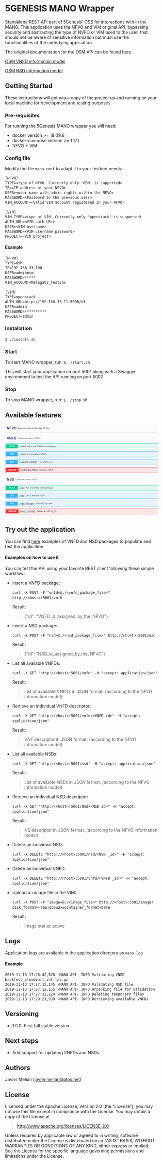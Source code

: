 # 5GENESIS MANO Wrapper

Standalone REST API part of 5Genesis' OSS for interactions with in the MANO.
This application uses the NFVO and VIM original API, bypassing security and abstracting the type of NVFO or VIM used to the user, that should not be aware of sensitive information but must use the functionalities of the underlying application.

The original documentation for the OSM API can be found [here](https://osm.etsi.org/wikipub/index.php/OSM_Scope_and_Functionality).

[OSM VNFD information model](http://osm-download.etsi.org/ftp/osm-doc/vnfd.html)

[OSM NSD information model](http://osm-download.etsi.org/ftp/osm-doc/nsd.html)

## Getting Started

These instructions will get you a copy of the project up and running on your local machine for development and testing purposes.

### Pre-requisites

For running the 5Genesis MANO wrapper you will need:

- docker version >= 18.09.6
- docker-compose version >= 1.17.1
- NFVO + VIM

### Config file

Modify the file `mano.conf` to adapt it to your testbed needs:

    [NFVO]
    TYPE=<type of NFVO. Currently only 'OSM' is supported>
    IP=<IP address of your NFVO>
    USER=<user name with admin rights within the NFVO>
    PASSWORD=<Password to the previous user>
    VIM_ACCOUNT=<Valid VIM account registered in your NFVO>
    
    [VIM]
    VIM_TYPE=<type of VIM. Currently only 'openstack' is supported>
    AUTH_URL=<VIM auth URL>
    USER=<VIM username>
    PASSWORD=<VIM username password>
    PROJECT=<VIM project>

#### Example

    [NFVO]
    TYPE=OSM
    IP=192.168.33.100
    USER=adminosm
    PASSWORD=*****
    VIM_ACCOUNT=MalagaOS_TestEnv
    
    [VIM]
    TYPE=openstack
    AUTH_URL=http://192.168.33.11:5000/v3
    USER=admin
    PASSWORD=**********
    PROJECT=admin

### Installation

`$ ./install.sh`

### Start

To start MANO wrapper, run:
`$ ./start.sh`

This will start your application on port 5001 along with a Swagger environment to test the API running on port 5002

### Stop

To stop MANO wrapper, run:
`$ ./stop.sh`

## Available features

![MANO Swagger](./images/MANO_swagger.PNG)

## Try out the application

You can find [here](https://osm-download.etsi.org/ftp/osm-6.0-six/7th-hackfest/packages/) examples of VNFD and NSD packages to populate and test the application

#### Examples on how to use it

You can test the API using your favorite REST client following these simple workflow:

- Insert a VNFD package:

    `curl -X POST -F "vnfd=@./<vnfd_package_file>" http://<host>:5001/vnfd`

    Result:

    >{"id": "VNFD_id_assigned_by_the_NFVO"}
- Insert a NSD package:

    `curl -X POST -F "nsd=@./<nsd_package_file>" http://<host>:5001/nsd`

    Result:

    >{"id": "NSD_id_assigned_by_the_NFVO"}
- List all available VNFDs:

    `curl -X GET "http://<host>:5001/vnfd" -H "accept: application/json"`

    Result:

    >List of available VNFDs in JSON format. (according to the NFVO information model)
- Retrieve an individual VNFD descriptor:

    `curl -X GET "http://<host>:5001/vnfd/<VNFD id>" -H "accept: application/json"`

    Result:

    >VNF descriptor in JSON format. (according to the NFVO information model)
- List all available NSDs:

    `curl -X GET "http://<host>:5001/nsd" -H "accept: application/json"`

    Result:

    >List of available NSDs in JSON format. (according to the NFVO information model)
- Retrieve an individual NSD descriptor:

    `curl -X GET "http://<host>:5001/NSd/<NSD id>" -H "accept: application/json"`

    Result:

    >NS descriptor in JSON format. (according to the NFVO information model)
- Delete an individual NSD:

    `curl -X DELETE "http://<host>:5001/nsd/<NSD _id>" -H "accept: application/json"`
- Delete an individual VNFD:

    `curl -X DELETE "http://<host>:5001/vnfd/<VNFD _id>" -H "accept: application/json"`

- Upload an image file in the VIM:

    `curl -X POST -F "image=@./<image_file>" http://<host>:5001/image?disk_format=<raw|qcow2>&container_format=bare`

    Result:

    >Image status: active

## Logs

Application logs are available in the application directory as `mano.log`

#### Example

    2019-11-13 17:26:42,678 -MANO API- INFO Validating VNFD hackfest_cloudinit_vnf.tar.gz
    2019-11-13 17:27:12,145 -MANO API- INFO Validating NSD file
    2019-11-13 17:27:12,155 -MANO API- INFO Unpacking file for validation
    2019-11-13 17:27:12,224 -MANO API- INFO Deleting temporary files
    2019-11-13 17:29:21,939 -MANO API- INFO Retrieving available VNFDs

## Versioning

- 1.0.0: First full stable version

## Next steps

- Add support for updating VNFDs and NSDs

## Authors

Javier Melian (javier.melian@atos.net)

## License

Licensed under the Apache License, Version 2.0 (the "License");
you may not use this file except in compliance with the License.
You may obtain a copy of the License at

   > <http://www.apache.org/licenses/LICENSE-2.0>

Unless required by applicable law or agreed to in writing, software
distributed under the License is distributed on an "AS IS" BASIS,
WITHOUT WARRANTIES OR CONDITIONS OF ANY KIND, either express or implied.
See the License for the specific language governing permissions and
limitations under the License.
